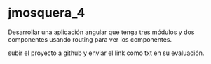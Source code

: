 # jmosquera_4
Desarrollar una aplicación angular que tenga tres módulos y dos componentes usando routing para ver los componentes.

subir el proyecto a github y enviar el link como txt en su evaluación.
